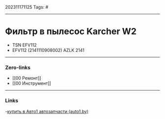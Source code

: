 202311171125
Tags: #

---
# Фильтр в пылесос Karcher W2

- TSN EFV112
- EFV112 (2141110908002) AZLK 2141


---
### Zero-links

- [[00 Ремонт]]
- [[00 Инструмент]]

---
### Links

-[купить в Авто1 автозапчасти (auto1.by)](https://auto1.by/details?id=2212862)